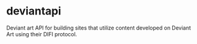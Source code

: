 deviantapi
==========

Deviant art API for building sites that utilize content developed on Deviant Art using their DIFI protocol. 
